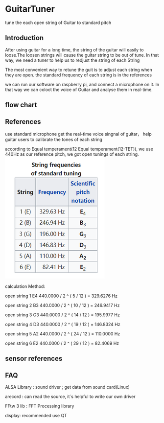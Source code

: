# GuitarTuner
tune the each open string of Guitar to standard pitch

## Introduction
After using guitar for a long time, the string of the guitar will easily to loose.The loosen strings will cause the guitar string to be out of tune. In that way, we need a tuner to help us to redjust the string of each String

The most convenient way to retune the guit is to adjust each string when they are open. the standard frequency of each string is in the references

we can run our software on raspberry pi, and connect a microphone on it. In that way we can coloct the voice of Guitar and analyse them in real-time.  

## flow chart


## References

use standard microphone get the real-time voice singnal of guitar，
help guitar users to calibrate the tones of each string

according to Equal temperament(12 Equal temperament(12-TET)), we use 440Hz as our reference pitch, we got open tunings of each string.
![](standardTuning.PNG)

calculation Method:

open string 1 E4 440.0000 / 2 ^ ( 5 / 12 ) = 329.6276 Hz

open string 2 B3 440.0000 / 2 ^ ( 10 / 12 ) = 246.9417 Hz

open string 3 G3 440.0000 / 2 ^ ( 14 / 12 ) = 195.9977 Hz

open string 4 D3 440.0000 / 2 ^ ( 19 / 12 ) = 146.8324 Hz

open string 5 A2 440.0000 / 2 ^ ( 24 / 12 ) = 110.0000 Hz

open string 6 E2 440.0000 / 2 ^ ( 29 / 12 ) = 82.4069 Hz

## sensor references

## FAQ
ALSA Library : sound driver ; get data from sound card(Linux)

arecord : can read the source, it`s helpful to write our own driver

FFtw 3 lib : FFT Processing library

display: recommended use QT 
 
